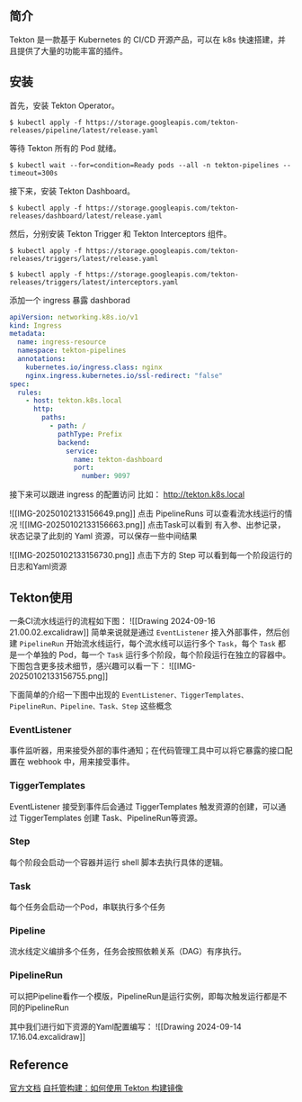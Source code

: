 ## 简介
Tekton 是一款基于 Kubernetes 的 CI/CD 开源产品，可以在 k8s 快速搭建，并且提供了大量的功能丰富的插件。

## 安装
首先，安装 Tekton Operator。
```shell
$ kubectl apply -f https://storage.googleapis.com/tekton-releases/pipeline/latest/release.yaml
```
等待 Tekton 所有的 Pod 就绪。
```shell
$ kubectl wait --for=condition=Ready pods --all -n tekton-pipelines --timeout=300s
```
接下来，安装 Tekton Dashboard。
```shell
$ kubectl apply -f https://storage.googleapis.com/tekton-releases/dashboard/latest/release.yaml
```
然后，分别安装 Tekton Trigger 和 Tekton Interceptors 组件。
```shell
$ kubectl apply -f https://storage.googleapis.com/tekton-releases/triggers/latest/release.yaml

$ kubectl apply -f https://storage.googleapis.com/tekton-releases/triggers/latest/interceptors.yaml
```

添加一个 ingress 暴露 dashborad 
```yaml
apiVersion: networking.k8s.io/v1
kind: Ingress
metadata:
  name: ingress-resource
  namespace: tekton-pipelines
  annotations:
    kubernetes.io/ingress.class: nginx
    nginx.ingress.kubernetes.io/ssl-redirect: "false"
spec:
  rules:
    - host: tekton.k8s.local
      http:
        paths:
          - path: /
            pathType: Prefix
            backend:
              service:
                name: tekton-dashboard
                port:
                  number: 9097
```

接下来可以跟进 ingress 的配置访问 比如： http://tekton.k8s.local 

![[IMG-20250102133156649.png]]
点击 PipelineRuns 可以查看流水线运行的情况
![[IMG-20250102133156663.png]]
点击Task可以看到 有入参、出参记录，状态记录了此刻的 Yaml 资源，可以保存一些中间结果

![[IMG-20250102133156730.png]]
点击下方的 Step 可以看到每一个阶段运行的日志和Yaml资源

## Tekton使用
一条CI流水线运行的流程如下图：
![[Drawing 2024-09-16 21.00.02.excalidraw]]
简单来说就是通过 `EventListener` 接入外部事件，然后创建 `PipelineRun` 开始流水线运行，每个流水线可以运行多个 `Task`，每个 `Task` 都是一个单独的 Pod，每一个 `Task` 运行多个阶段，每个阶段运行在独立的容器中。下图包含更多技术细节，感兴趣可以看一下：
![[IMG-20250102133156755.png]]

下面简单的介绍一下图中出现的 `EventListener、TiggerTemplates、PipelineRun、Pipeline、Task、Step` 这些概念

### EventListener
事件监听器，用来接受外部的事件通知；在代码管理工具中可以将它暴露的接口配置在 webhook 中，用来接受事件。

### TiggerTemplates
EventListener 接受到事件后会通过 TiggerTemplates 触发资源的创建，可以通过 TiggerTemplates 创建 Task、PipelineRun等资源。

### Step
每个阶段会启动一个容器并运行 shell 脚本去执行具体的逻辑。

### Task
每个任务会启动一个Pod，串联执行多个任务

### Pipeline
流水线定义编排多个任务，任务会按照依赖关系（DAG）有序执行。

### PipelineRun
可以把Pipeline看作一个模版，PipelineRun是运行实例，即每次触发运行都是不同的PipelineRun

其中我们进行如下资源的Yaml配置编写：
![[Drawing 2024-09-14 17.16.04.excalidraw]]


## Reference
[官方文档](https://tekton.dev/docs/getting-started/tasks/)
[自托管构建：如何使用 Tekton 构建镜像](https://time.geekbang.org/column/article/623839?utm_term=iTab&utm_source=iTab&utm_medium=iTab&utm_campaign=iTab&utm_content=iTab&screen=full)